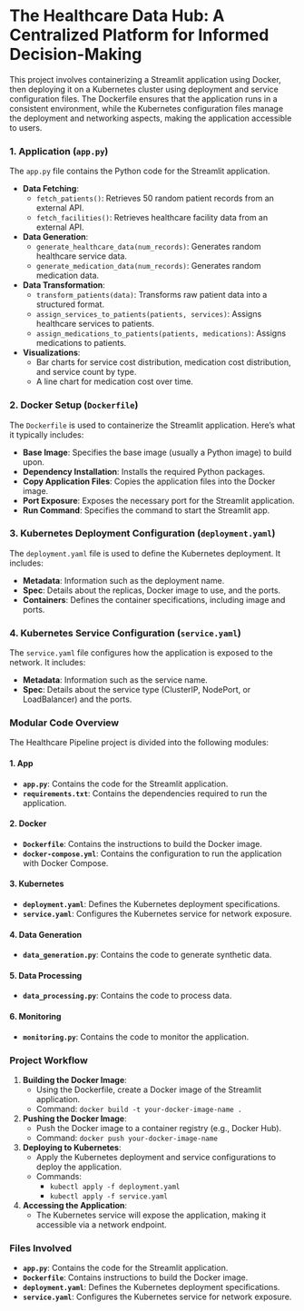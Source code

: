 # The Healthcare Data Hub: A Centralized Platform for Informed Decision-Making

This project involves containerizing a Streamlit application using Docker, then deploying it on a Kubernetes cluster using deployment and service configuration files. The Dockerfile ensures that the application runs in a consistent environment, while the Kubernetes configuration files manage the deployment and networking aspects, making the application accessible to users.

### 1. Application (`app.py`)

The `app.py` file contains the Python code for the Streamlit application.

- **Data Fetching**:
    - `fetch_patients()`: Retrieves 50 random patient records from an external API.
    - `fetch_facilities()`: Retrieves healthcare facility data from an external API.
- **Data Generation**:
    - `generate_healthcare_data(num_records)`: Generates random healthcare service data.
    - `generate_medication_data(num_records)`: Generates random medication data.
- **Data Transformation**:
    - `transform_patients(data)`: Transforms raw patient data into a structured format.
    - `assign_services_to_patients(patients, services)`: Assigns healthcare services to patients.
    - `assign_medications_to_patients(patients, medications)`: Assigns medications to patients.
- **Visualizations**:
    - Bar charts for service cost distribution, medication cost distribution, and service count by type.
    - A line chart for medication cost over time.

### 2. Docker Setup (`Dockerfile`)

The `Dockerfile` is used to containerize the Streamlit application. Here’s what it typically includes:

- **Base Image**: Specifies the base image (usually a Python image) to build upon.
- **Dependency Installation**: Installs the required Python packages.
- **Copy Application Files**: Copies the application files into the Docker image.
- **Port Exposure**: Exposes the necessary port for the Streamlit application.
- **Run Command**: Specifies the command to start the Streamlit app.

### 3. Kubernetes Deployment Configuration (`deployment.yaml`)

The `deployment.yaml` file is used to define the Kubernetes deployment. It includes:

- **Metadata**: Information such as the deployment name.
- **Spec**: Details about the replicas, Docker image to use, and the ports.
- **Containers**: Defines the container specifications, including image and ports.

### 4. Kubernetes Service Configuration (`service.yaml`)

The `service.yaml` file configures how the application is exposed to the network. It includes:

- **Metadata**: Information such as the service name.
- **Spec**: Details about the service type (ClusterIP, NodePort, or LoadBalancer) and the ports.

### Modular Code Overview

The Healthcare Pipeline project is divided into the following modules:

#### 1. App

* **`app.py`**: Contains the code for the Streamlit application.
* **`requirements.txt`**: Contains the dependencies required to run the application.

#### 2. Docker

* **`Dockerfile`**: Contains the instructions to build the Docker image.
* **`docker-compose.yml`**: Contains the configuration to run the application with Docker Compose.

#### 3. Kubernetes

* **`deployment.yaml`**: Defines the Kubernetes deployment specifications.
* **`service.yaml`**: Configures the Kubernetes service for network exposure.

#### 4. Data Generation

* **`data_generation.py`**: Contains the code to generate synthetic data.

#### 5. Data Processing

* **`data_processing.py`**: Contains the code to process data.

#### 6. Monitoring

* **`monitoring.py`**: Contains the code to monitor the application.

### Project Workflow

1. **Building the Docker Image**:
    - Using the Dockerfile, create a Docker image of the Streamlit application.
    - Command: `docker build -t your-docker-image-name .`
2. **Pushing the Docker Image**:
    - Push the Docker image to a container registry (e.g., Docker Hub).
    - Command: `docker push your-docker-image-name`
3. **Deploying to Kubernetes**:
    - Apply the Kubernetes deployment and service configurations to deploy the application.
    - Commands:
        - `kubectl apply -f deployment.yaml`
        - `kubectl apply -f service.yaml`
4. **Accessing the Application**:
    - The Kubernetes service will expose the application, making it accessible via a network endpoint.

### Files Involved

- **`app.py`**: Contains the code for the Streamlit application.
- **`Dockerfile`**: Contains instructions to build the Docker image.
- **`deployment.yaml`**: Defines the Kubernetes deployment specifications.
- **`service.yaml`**: Configures the Kubernetes service for network exposure.
